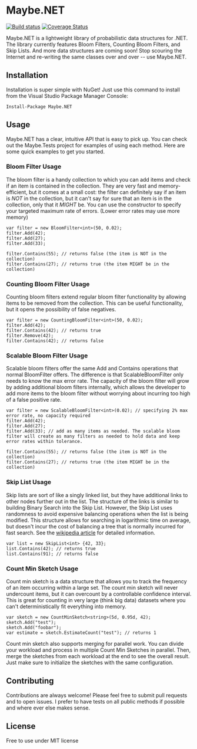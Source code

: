 # Maybe.NET
[![Build status](https://ci.appveyor.com/api/projects/status/vqsk4kisx1xogmeh?svg=true)](https://ci.appveyor.com/project/rmc00/maybe)
[![Coverage Status](https://coveralls.io/repos/github/rmc00/Maybe/badge.svg?branch=master)](https://coveralls.io/github/rmc00/Maybe?branch=master)

Maybe.NET is a lightweight library of probabilistic data structures for .NET. The library currently features Bloom Filters, Counting Bloom Filters, and Skip Lists. And more data structures are coming soon! Stop scouring the Internet and re-writing the same classes over and over -- use Maybe.NET.

## Installation

Installation is super simple with NuGet! Just use this command to install from the Visual Studio Package Manager Console:

    Install-Package Maybe.NET

## Usage
Maybe.NET has a clear, intuitive API that is easy to pick up. You can check out the Maybe.Tests project for examples of using each method. Here are some quick examples to get you started.

### Bloom Filter Usage
The bloom filter is a handy collection to which you can add items and check if an item is contained in the collection. They are very fast and memory-efficient, but it comes at a small cost: the filter can definitely say if an item is *NOT* in the collection, but it can't say for sure that an item is in the collection, only that it *MIGHT* be. You can use the constructor to specify your targeted maximum rate of errors. (Lower error rates may use more memory)

```
var filter = new BloomFilter<int>(50, 0.02);
filter.Add(42);
filter.Add(27);
filter.Add(33);

filter.Contains(55); // returns false (the item is NOT in the collection)
filter.Contains(27); // returns true (the item MIGHT be in the collection)
```

### Counting Bloom Filter Usage
Counting bloom filters extend regular bloom filter functionality by allowing items to be removed from the collection. This can be useful functionality, but it opens the possibility of false negatives.

```
var filter = new CountingBloomFilter<int>(50, 0.02);
filter.Add(42);
filter.Contains(42); // returns true
filter.Remove(42);
filter.Contains(42); // returns false
```

### Scalable Bloom Filter Usage
Scalable bloom filters offer the same Add and Contains operations that normal BloomFilter<T> offers. The difference is that ScalableBloomFilter<T> only needs to know the max error rate. The capacity of the bloom filter will grow by adding additional bloom filters internally, which allows the developer to add more items to the bloom filter without worrying about incurring too high of a false positive rate.

```
var filter = new ScalableBloomFilter<int>(0.02); // specifying 2% max error rate, no capacity required
filter.Add(42);
filter.Add(27);
filter.Add(33); // add as many items as needed. The scalable bloom filter will create as many filters as needed to hold data and keep error rates within tolerance.

filter.Contains(55); // returns false (the item is NOT in the collection)
filter.Contains(27); // returns true (the item MIGHT be in the collection)
```

### Skip List Usage
Skip lists are sort of like a singly linked list, but they have additional links to other nodes further out in the list. The structure of the links is similar to building Binary Search into the Skip List. However, the Skip List uses randomness to avoid expensive balancing operations when the list is being modified. This structure allows for searching in logarithmic time on average, but doesn't incur the cost of balancing a tree that is normally incurred for fast search. See the [wikipedia article](https://en.wikipedia.org/wiki/Skip_list) for detailed information.

```
var list = new SkipList<int> {42, 33};
list.Contains(42); // returns true
list.Contains(91); // returns false
```

### Count Min Sketch Usage
Count min sketch is a data structure that allows you to track the frequency of an item occurring within a large set. The count min sketch will never undercount items, but it can overcount by a controllable confidence interval. This is great for counting in very large (think big data) datasets where you can't deterministically fit everything into memory.

```
var sketch = new CountMinSketch<string>(5d, 0.95d, 42);
sketch.Add("test");
sketch.Add("foobar");
var estimate = sketch.EstimateCount("test"); // returns 1
```

Count min sketch also supports merging for parallel work. You can divide your workload and process in multiple Count Min Sketches in parallel. Then, merge the sketches from each workload at the end to see the overall result. Just make sure to initialize the sketches with the same configuration.

## Contributing
Contributions are always welcome! Please feel free to submit pull requests and to open issues. I prefer to have tests on all public methods if possible and where ever else makes sense.

## License

Free to use under MIT license
